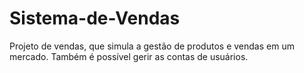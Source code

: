 # Sistema-de-Vendas
Projeto de vendas, que simula a gestão de produtos e vendas em um mercado. Também é possível gerir as contas de usuários.

